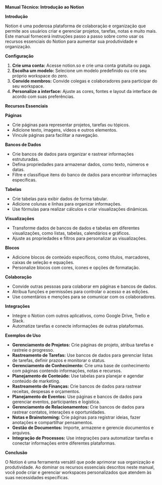 **Manual Técnico: Introdução ao Notion**

**Introdução**

Notion é uma poderosa plataforma de colaboração e organização que permite aos usuários criar e gerenciar projetos, tarefas, notas e muito mais. Este manual fornecerá instruções passo a passo sobre como usar os recursos essenciais do Notion para aumentar sua produtividade e organização.

**Configuração**

1. **Crie uma conta:** Acesse notion.so e crie uma conta gratuita ou paga.
2. **Escolha um modelo:** Selecione um modelo predefinido ou crie seu próprio workspace do zero.
3. **Convide membros:** Convide colegas e colaboradores para participar do seu workspace.
4. **Personalize a interface:** Ajuste as cores, fontes e layout da interface de acordo com suas preferências.

**Recursos Essenciais**

**Páginas**

* Crie páginas para representar projetos, tarefas ou tópicos.
* Adicione texto, imagens, vídeos e outros elementos.
* Vincule páginas para facilitar a navegação.

**Bancos de Dados**

* Crie bancos de dados para organizar e rastrear informações estruturadas.
* Defina propriedades para armazenar dados, como texto, números e datas.
* Filtre e classifique itens do banco de dados para encontrar informações específicas.

**Tabelas**

* Crie tabelas para exibir dados de forma tabular.
* Adicione colunas e linhas para organizar informações.
* Use fórmulas para realizar cálculos e criar visualizações dinâmicas.

**Visualizações**

* Transforme dados de bancos de dados e tabelas em diferentes visualizações, como listas, tabelas, calendários e gráficos.
* Ajuste as propriedades e filtros para personalizar as visualizações.

**Blocos**

* Adicione blocos de conteúdo específicos, como títulos, marcadores, caixas de seleção e equações.
* Personalize blocos com cores, ícones e opções de formatação.

**Colaboração**

* Convide outras pessoas para colaborar em páginas e bancos de dados.
* Atribua funções e permissões para controlar o acesso e as edições.
* Use comentários e menções para se comunicar com os colaboradores.

**Integrações**

* Integre o Notion com outros aplicativos, como Google Drive, Trello e Slack.
* Automatize tarefas e conecte informações de outras plataformas.

**Exemplos de Uso**

* **Gerenciamento de Projetos:** Crie páginas de projeto, atribua tarefas e rastreie o progresso.
* **Rastreamento de Tarefas:** Use bancos de dados para gerenciar listas de tarefas, definir prazos e monitorar o status.
* **Gerenciamento de Conhecimento:** Crie uma base de conhecimento com páginas contendo informações, notas e recursos.
* **Planejamento de Conteúdo:** Use tabelas para planejar e agendar conteúdo de marketing.
* **Rastreamento de Finanças:** Crie bancos de dados para rastrear receitas, despesas e orçamentos.
* **Planejamento de Eventos:** Use páginas e bancos de dados para gerenciar eventos, participantes e logística.
* **Gerenciamento de Relacionamentos:** Crie bancos de dados para rastrear contatos, interações e oportunidades.
* **Notas e Brainstorming:** Crie páginas para registrar ideias, fazer anotações e compartilhar pensamentos.
* **Gestão de Documentos:** Importe, armazene e gerencie documentos e arquivos.
* **Integração de Processos:** Use integrações para automatizar tarefas e conectar informações entre diferentes plataformas.

**Conclusão**

O Notion é uma ferramenta versátil que pode aprimorar sua organização e produtividade. Ao dominar os recursos essenciais descritos neste manual, você pode criar e gerenciar workspaces personalizados que atendem às suas necessidades específicas.
